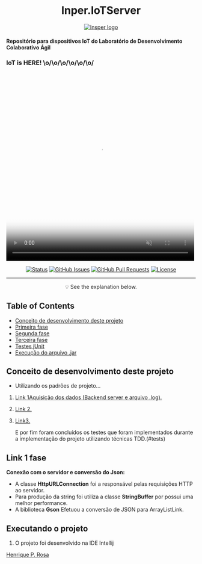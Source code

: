 
<h1 align="center">Inper.IoTServer</h1>

<p align="center">
 <a href="www.insper.edu.br">
  <img src="https://encrypted-tbn0.gstatic.com/images?q=tbn:ANd9GcQmLK7EeLlfZmz2-3Fb6nzZH00dtbDlsqBpbFTALO8ktvnXaBxv" alt="Insper logo"></img>
 </a>
 <div>
 	<h4>
 		<p>Repositório para dispositivos IoT do Laboratório de Desenvolvimento Colaborativo Ágil</p>
 	</h4>
 </div>
 <div>
 	<h3><p>IoT is HERE!  \o/\o/\o/\o/\o/\o/</p></h3>
 	<video poster="//i.imgur.com/gJ5yh69h.jpg" preload="auto" autoplay="autoplay" muted="muted" loop="loop" webkit-playsinline="" style="width: 500px; height: 500px;" data-video="0">
        <source src="//i.imgur.com/gJ5yh69.mp4" type="video/mp4">
    </video>
 </div>
</p>


<div align="center">
  
  [![Status](https://img.shields.io/badge/status-active-success.svg)]()
  [![GitHub Issues](https://img.shields.io/github/issues/henriquepereirarosa/backend-test.svg)](https://github.com/HenriquePereiraRosa/backend-test/issues)
  [![GitHub Pull Requests](https://img.shields.io/github/issues-pr/henriquepereirarosa/backend-test.svg)](https://github.com/HenriquePereiraRosa/backend-test/pulls)
  [![License](https://img.shields.io/badge/license-CC0-blue.svg)](http://creativecommons.org/publicdomain/zero/1.0/)
    
</div>

---

<p align = "center">💡 See the explanation below.</p>


## Table of Contents

- [Conceito de desenvolvimento deste projeto](#concept)
- [Primeira fase](#first)
- [Segunda fase](#second)
- [Terceira fase](#third)
- [Testes jUnit](#tests)
- [Execução do arquivo .jar](#exe)


## Conceito de desenvolvimento deste projeto <a name = "concept"></a>

- Utilizando os padrões de projeto... 
 1. [Link 1Aquisição dos dados (Backend server e arquivo .log).](#first)
 2. [Link 2.](#second)
 3. [Link3.](#third)

 	E por fim foram concluídos os testes que foram implementados durante a implementação do projeto utilizando técnicas TDD.(#tests)


## Link 1 fase<a name = "first"></a>

**Conexão com o servidor e conversão do Json:**

- A classe **HttpURLConnection** foi a responsável pelas requisições HTTP ao servidor.
- Para produção da string foi utiliza a classe **StringBuffer** por possui uma melhor performance.
- A biblioteca **Gson** Efetuou a conversão de JSON para ArrayListLink.



## Executando o projeto <a name = "exe"></a>

1. O projeto foi desenvolvido na IDE Intellij 

<a rel="dct:publisher"
     href="https://github.com/henriquepereirarosa/">
    <span property="dct:title">Henrique P. Rosa</span></a>
</p>
